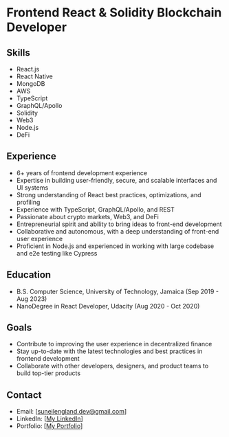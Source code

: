 # Frontend React & Solidity Blockchain Developer

## Skills
- React.js
- React Native
- MongoDB
- AWS
- TypeScript
- GraphQL/Apollo
- Solidity
- Web3
- Node.js
- DeFi

## Experience
- 6+ years of frontend development experience
- Expertise in building user-friendly, secure, and scalable interfaces and UI systems
- Strong understanding of React best practices, optimizations, and profiling
- Experience with TypeScript, GraphQL/Apollo, and REST
- Passionate about crypto markets, Web3, and DeFi
- Entrepreneurial spirit and ability to bring ideas to front-end development
- Collaborative and autonomous, with a deep understanding of front-end user experience
- Proficient in Node.js and experienced in working with large codebase and e2e testing like Cypress

## Education
- B.S. Computer Science, University of Technology, Jamaica (Sep 2019 - Aug 2023)
- NanoDegree in React Developer, Udacity (Aug 2020 - Oct 2020)

## Goals
- Contribute to improving the user experience in decentralized finance
- Stay up-to-date with the latest technologies and best practices in frontend development
- Collaborate with other developers, designers, and product teams to build top-tier products

## Contact
- Email: [suneilengland.dev@gmail.com]
- LinkedIn: [[My LinkedIn](https://www.linkedin.com/in/suneil-england/)]
- Portfolio: [[My Portfolio](https://suneilengland.com/)]


